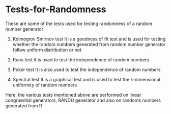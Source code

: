 # Tests-for-Randomness

These are some of the tests used for testing randomness of a random number generator

1) Kolmogrov Smirnov test
   It is a goodness of fit test and is used for testing whether the random numbers generated from random number generator follow uniform distribution or not

2) Runs test
   It is used to test the independence of random numbers

3) Poker test
   It is also used to test the independence of random numbers

4) Spectral test
   It is a graphical test and is used to test the k-dimensional uniformity of random numbers
   
Here, the various tests mentioned above are performed on linear congruential generators, RANDU generator and also on randoms numbers generated from R
